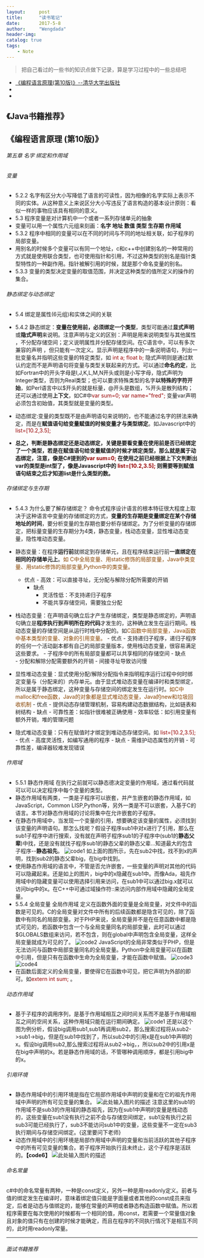 ```yaml
---
layout:     post
title:      "读书笔记"
date:       2017-5-8 
author:     "Wengdada"
header-img: 
catalog: true
tags:
    - Note
---
```



>把自己看过的一些书的知识点做下记录，算是学习过程中的一些总结吧

* [《编程语言原理(第10版)》--清华大学出版社](#programming_language)
* [](#java_book)
* [](#interview_book)
 

<span id="java_book"></span>
## 《Java书籍推荐》


<span id="programming_language"></span>

## 《编程语言原理 (第10版)》

###### 第五章 名字 绑定和作用域

###### 变量
- 5.2.2 名字有区分大小写降低了语言的可读性，因为相像的名字实际上表示不同的实体。从这种意义上来说区分大小写违反了语言构造的基本设计原则：看似一样的事物应该具有相同的意义。
- 5.3 程序变量是对计算机中一个或者一系列存储单元的抽象
- 变量可以用一个属性六元组来刻画：**名字 地址 数值 类型 生存期 作用域**
- 5.3.2 程序中相同的变量可以在不同的时间与不同的地址相关联，如子程序的局部变量。
- 用别名的时候多个变量可以有同一个地址，c和c++中创建别名的一种常用的方式就是使用联合类型，也可使用指针和引用，不过这种类型的别名是指针类型特性的一种副作用。指针被解引用的时候，就是那个命名变量的别名。
- 5.3.3 变量的类型决定变量的取值范围，并决定这种类型的值所定义的操作的集合。

###### 静态绑定与动态绑定
- 5.4 绑定是属性(6元组)和实体之间的关联
- 5.4.2 静态绑定：**变量在使用前，必须绑定一个类型**，类型可能通过**显式声明**或**隐式声明**来说明。注意声明与定义的区别：声明是用来说明类型与其他属性 ，不分配存储空间；定义说明属性并分配存储空间。在C语言中，可以有多次兼容的声明 ，但只能有一次定义。显示声明是程序中的一条说明语句，列出一批变量名并指明这些变量的特定类型，如 <font color="#990000">int a; float b; </font>隐式声明则是通过默认约定而不是声明语句将变量与类型关联起来的方式。可以通过**命名约定**，比如Fortran中的开头字母是I,J,K,L,M,N开头或则是小写字母，隐式声明为Integer类型，否则为Real类型；也可以要求特殊类型的名字**以特殊的字符开始**，如Perl语言中以$开头的就是标量，@开头是数组，%开头是散列结构；还可以通过使用**上下文**，如C#中<font color="#990000">var sum=0; var name="fred"; </font>变量var声明必须包含初始值，其类型就是变量的类型。

- 动态绑定:变量的类型既不是由声明语句来说明的，也不能通过名字的拼法来确定，而是在**赋值语句给变量赋值的时候变量才与类型绑定**。如Javascript中的 <font color="#990000">list=[10.2,3.5];</font>
- **总之，判断是静态绑定还是动态绑定，关键是要看变量在使用前是否已经绑定了一个类型，若是在赋值语句给变量赋值的时候才绑定类型，那么就是属于动态绑定，注意，像是C#提到的<font color="#990000">var sum=0;</font> 在使用之前已经根据上下文判断出var的类型是int型了，像是Javascript中的  <font color="#990000">list=[10.2,3.5];</font> 则需要等到赋值语句结束之后才知道list是什么类型的数。**

###### 存储绑定与生存期    
- 5.4.3 为什么要了解存储绑定？
命令式程序设计语言的根本特征很大程度上取决于这种语言中变量的存储绑定的方式，**变量的生存期是变量绑定在某个存储地址的时间**，要分析变量的生存期也要分析存储绑定。为了分析变量的存储绑定，把标量变量的生存期分为4类，静态变量，栈动态变量，显性堆动态变量，隐性堆动态变量。
 - 静态变量：在程序**运行前**就绑定到存储单元，且在程序结束运行前**一直绑定在相同的存储单元上**。<font color="#884400">如 C中全局变量、用static修饰的局部变量，Java中类变量、用static修饰的局部变量,Python中的类变量。</font>
     - 优点
             - 高效：可以直接寻址，无分配与解除分配所需要的开销
        - 缺点
             -  灵活性低：不支持递归子程序
             -  不能共享存储空间，需要独立分配
             
 
      
 - 栈动态变量：在声明语句确立后才产生存储绑定，类型是静态绑定的，声明语句确立是**程序执行到声明所在的代码**才发生的，这种确立发生在运行期间。栈动态变量的存储空间是从运行时栈中分配的。如<font color="#884400">C函数中局部变量，Java函数中基本类型的变量、对象的引用变量。</font>
        - 优点
             - 支持递归子程序，递归子程序的任何一个活动副本都有自己的局部变量版本，使用栈动态变量，很容易满足这些要求。
             - 子程序中的所有局部变量都可以共享相同的存储空间
        - 缺点  
            - 分配和解除分配需要额外的开销
            - 间接寻址导致访问慢

 - 显性堆动态变量：显式使用分配/解除分配指令来指明程序运行过程中何时绑定变量与（分配来的）内存单元。由于显式堆动态变量在编译时和类型绑定，所以是属于静态绑定，这种变量与存储空间的绑定发生在运行时。<font color="#884400">如C中malloc和free函数，Java的对象都是显式堆动态变量，Java的new和垃圾回收机制</font>
        - 优点
            - 提供动态存储管理机制，容易构建动态数据结构，比如链表和树结构
        - 缺点
            -  可靠性差：如指针很难被正确使用
            - 效率较低：如引用变量有额外开销，堆的管理问题

 - 隐式堆动态变量：只有在赋值时才绑定到堆动态存储空间。如 <font color="#990000">list=[10.2,3.5];</font> 
        - 优点
            - 高度灵活性，如编写通用的程序
        - 缺点
            - 需维护动态属性的开销
            - 可靠性差，编译器较难发现错误

###### 作用域
- 5.5.1 静态作用域
在执行之前就可以静态德决定变量的作用域，通过看代码就可以可以决定程序中每个变量的类型。
- 静态作用域有两类，一类是子程序可以嵌套，并产生嵌套的静态作用域，如JavaScript，Common LISP,Python等，另外一类是不可以嵌套，入基于C的语言。本节对静态作用域的讨论将集中在允许嵌套的子程序。
- 在静态作用域中，当发现一个变量的引用，想要确定该变量的属性，必须找到该变量的声明语句。那怎么找呢？假设子程序sub1中对x进行了引用，那么在sub1子程序中进行搜索，没有就在声明子程序sub1的子程序中(sub1的**静态父辈**)中找，还是没有就找子程序sub1的静态父辈的静态父辈...知道最大的包含子程序--**静态祖先**。
![code1][1]
如上面的图所示，先在sub2中找，找不到x的声明，找到sub2的静态父辈big，在big中找到。
- 使用静态作用域的语言中，不管是否允许嵌套，一些变量的声明对其他的代码可以隐藏起来。还是如上的图片，big中的x隐藏在sub1中。而像Ada，祖先作用域中的隐藏变量可以使用选择引用来访问，在sub1中可以通过big.x就可以访问big中的x。在C++中可通过域操作符::来访问内部作用域中隐藏的全局变量。
- 5.5.4 全局变量 全局作用域
定义在函数外面的变量是全局变量，对文件中的函数是可见的。C的全局变量对文件中所有的后续函数都是隐含可见的，除了函数中有同名的局部变量。对于PHP来说，全局变量并不是在任意函数中都是隐式可见的，若函数中包含一个与全局变量同名的局部变量，此时可以通过$GLOBALS数组来访问，若不包含，则在global中声明包含全局变量，这样全局变量就成为可见的了。
![code2][2]
JavaScript的全局非常类似于PHP，但是无法访问与函数中局部变量同名的全局变量。Python中全局变量可以在函数中引用，但是只有在函数中生命为全局变量，才能在函数中赋值。
![code3][3]
![code4][4]
- 在函数后面定义的全局变量，要使得它在函数中可见，把它声明为外部的即可。如<font color="#990000">extern int sum;</font> 。

###### 动态作用域
- 基于子程序的调用序列，是基于作用域相互之间时间关系而不是基于作用域相互之间的空间关系，这种作用域只能在运行期间确定。
![code1][1]
还是以这个图为例分析，假设big调用sub1,sub1再调用sub2，那么搜索过程将从sub2->sub1->big，但是在sub1中找到了，所以sub2中的引用x是在sub1中声明的x。假设big调用sub2,那么搜索过程将从sub2->big，，所以sub2中的引用x是在big中声明的x。若是静态作用域的话，不管哪种调用顺序，都是引用big中的x。

###### 引用环境
- 静态作用域中的引用环境是指在它局部作用域中声明的变量和在它的祖先作用域中声明的所有可见变量的集合。
![此处输入图片的描述][5]
注意这里的sub1的作用域不是sub3的作用域的静态祖先，因为在sub1中声明的变量是栈动态的，这些变量在sub1没有执行之前不会与存储空间绑定，sub1没有执行之前sub3可能已经执行了，sub3不能访问sub1中的变量，这些变量不一定在sub3执行期间与存储空间绑定。{这里要问下老师}
- 动态作用域中的引用环境是局部作用域中声明的变量和当前活跃的其他子程序中的所有可见变量的集合。若子程序开始执行且未终止，这个子程序是活跃的。**【code6】**
![此处输入图片的描述][6]


###### 命名常量
c#中的命名常量有两种，一种是const定义，另外一种是用readonly定义。前者与值的绑定发生在编译时，意味着绑定值只能是字面量或者其他的const成员来指定，后者是动态与值绑定的，能够在常量的声明或者静态构造函数中赋值。所以若程序需要在每次使用的时候都有一个相同的值，用const，若需要一个常量值对象且对象的值只有在创建的时候才能确定，而且在程序的不同执行情况下是相互不同的，此时用readonly常量。










---

<span id="interview_book"></span>
###### 面试书籍推荐

  [1]: http://wengdada.tech/img/post-article/programming_language/code1.jpg
  [2]: http://wengdada.tech/img/post-article/programming_language/code2.jpg
  [3]: http://wengdada.tech/img/post-article/programming_language/code3.jpg
  [4]: http://wengdada.tech/img/post-article/programming_language/code4.jpg
  [5]: http://wengdada.tech/img/post-article/programming_language/code5.jpg
  [6]: http://wengdada.tech/img/post-article/programming_language/code6.jpg